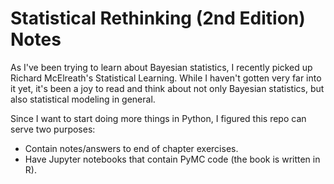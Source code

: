 # Statistical Rethinking (2nd Edition) Notes

As I've been trying to learn about Bayesian statistics, I recently picked up Richard McElreath's Statistical Learning. While I haven't gotten very far into it yet, it's been a joy to read and think about not only Bayesian statistics, but also statistical modeling in general.

Since I want to start doing more things in Python, I figured this repo can serve two purposes:
* Contain notes/answers to end of chapter exercises.
* Have Jupyter notebooks that contain PyMC code (the book is written in R).